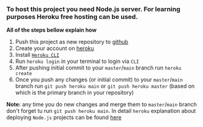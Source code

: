 ### To host this project you need Node.js server. For learning purposes Heroku free hosting can be used.

**All of the steps bellow explain how**

1. Push this project as new repository to [github](https://github.com/)
1. Create your account on [heroku](https://signup.heroku.com/)
1. Install [`Heroku CLI`](https://devcenter.heroku.com/articles/heroku-cli)
1. Run `heroku login` in your terminal to login via `CLI`
1. After pushing initial commit to your `master`/`main` branch run `heroku create`
1. Once you push any changes (or initial commit) to your `master`/`main` branch run `git push heroku main` or `git push heroku master` (based on which is the primary branch in your repository)

**Note:** any time you do new changes and merge them to `master`/`main` branch don't forget tu run `git push heroku main`.
In detail `heroku` explanation about deploying `Node.js` projects can be found [here](https://devcenter.heroku.com/articles/deploying-nodejs)
